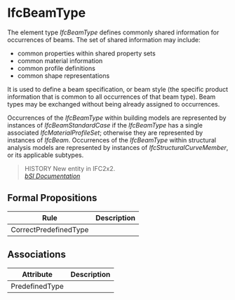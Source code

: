 IfcBeamType
===========
The element type _IfcBeamType_ defines commonly shared information for
occurrences of beams. The set of shared information may include:  
  
* common properties within shared property sets  
* common material information  
* common profile definitions  
* common shape representations  
  
It is used to define a beam specification, or beam style (the specific product
information that is common to all occurrences of that beam type). Beam types
may be exchanged without being already assigned to occurrences.  
  
Occurrences of the _IfcBeamType_ within building models are represented by
instances of _IfcBeamStandardCase_ if the _IfcBeamType_ has a single
associated _IfcMaterialProfileSet_; otherwise they are represented by
instances of _IfcBeam_. Occurrences of the _IfcBeamType_ within structural
analysis models are represented by instances of _IfcStructuralCurveMember_, or
its applicable subtypes.  
  
> HISTORY  New entity in IFC2x2.  
[ _bSI
Documentation_](https://standards.buildingsmart.org/IFC/DEV/IFC4_2/FINAL/HTML/schema/ifcsharedbldgelements/lexical/ifcbeamtype.htm)


Formal Propositions
-------------------
| Rule                  | Description   |
|-----------------------|---------------|
| CorrectPredefinedType |               |

Associations
------------
| Attribute      | Description   |
|----------------|---------------|
| PredefinedType |               |

